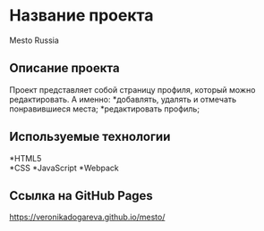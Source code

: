 # Название проекта
Mesto Russia
## Описание проекта
Проект представляет собой страницу профиля, который можно редактировать. А именно: 
*добавлять, удалять и отмечать понравившиеся места;
*редактировать профиль;
## Используемые технологии
*HTML5  
*CSS
*JavaScript
*Webpack
## Ссылка на  GitHub Pages
https://veronikadogareva.github.io/mesto/
